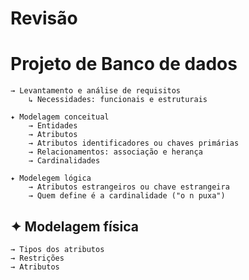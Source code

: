 # Revisão

# Projeto de Banco de dados
    → Levantamento e análise de requisitos
        ↳ Necessidades: funcionais e estruturais

    ✦ Modelagem conceitual
        → Entidades
        → Atributos
        → Atributos identificadores ou chaves primárias
        → Relacionamentos: associação e herança
        → Cardinalidades
      
    ✦ Modelegem lógica
        → Atributos estrangeiros ou chave estrangeira
        → Quem define é a cardinalidade ("o n puxa")
  
## ✦ Modelagem física
    → Tipos dos atributos
    → Restrições
    → Atributos
